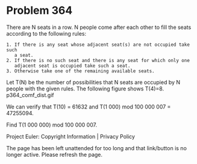 #   Problem 364

   There are N seats in a row. N people come after each other to fill the
   seats according to the following rules:

    1. If there is any seat whose adjacent seat(s) are not occupied take such
       a seat.
    2. If there is no such seat and there is any seat for which only one
       adjacent seat is occupied take such a seat.
    3. Otherwise take one of the remaining available seats.
   Let T(N) be the number of possibilities that N seats are occupied by N
   people with the given rules.
   The following figure shows T(4)=8.
                               p364_comf_dist.gif

   We can verify that T(10) = 61632 and T(1 000) mod 100 000 007 = 47255094.

   Find T(1 000 000) mod 100 000 007.

   Project Euler: Copyright Information | Privacy Policy

   The page has been left unattended for too long and that link/button is no
   longer active. Please refresh the page.
